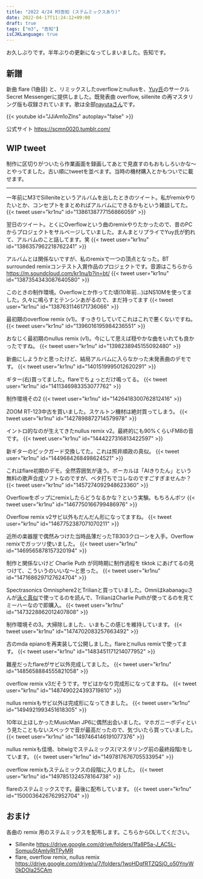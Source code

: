 ```yaml
---
title: "2022 4/24 M3告知 (ステムミックスあり)"
date: 2022-04-17T11:24:12+09:00
draft: true
tags: ["m3", "告知"]
isCJKLanguage: true
---
```


お久しぶりです。半年ぶりの更新になってしまいました。告知です。

## 新譜

新曲 flare (1曲目) と、リミックスしたoverflowとnullusを、[Yuy氏](https://twitter.com/Yuy_H)のサークルSecret Messengerに提供しました。既発表曲 overflow, sillenite の再マスタリング版も収録されています。歌は全部[nayutaさん](https://twitter.com/7utauta)です。

{{< youtube id="JJiAm1oZlns" autoplay="false" >}}

公式サイト https://scmn0020.tumblr.com/

## WIP tweet

制作に区切りがついたら作業画面を録画してあとで見直すのもおもしろいかな〜とやってました。古い順にtweetを並べます。当時の機材購入とかもついでに載せます。

---

一年前にM3でSilleniteというアルバムを出したときのツイート。私がremixやりたいとか、コンセプトをまとめればアルバムにできるかもという雑談してた。
{{< tweet user="kr1nu" id="1386138777156866059" >}}

翌日のツイート。とくにOverflowという曲のremixやりたかったので、昔のPCからプロジェクトをサルベージしていました。まんまとリプライでYuy氏が釣れて、アルバムのこと話してます。笑
{{< tweet user="kr1nu" id="1386357962218762241" >}}

アルバムとは関係ないですが、私のremixで一つの頂点となった。BT surrounded remixコンテスト入賞作品のプロジェクトです。音源はこちらから https://m.soundcloud.com/kr1nu/b?in=bt/
{{< tweet user="kr1nu" id="1387354343087640580" >}}

このときの制作環境。Overflowとか作ってた頃(10年前...)はNS10Mを使ってました。久々に鳴らすとテンシンあがるので、まだ持ってます
{{< tweet user="kr1nu" id="1387631146171736066" >}}

最初期のoverflow remix (v1)。すっきりしていてこれはこれで悪くないですね。
{{< tweet user="kr1nu" id="1396016195984236551" >}}

おなじく最初期のnullus remix (v1)。今にして思えば穏やかな曲をいれても良かったですね。
{{< tweet user="kr1nu" id="1398238945155092480" >}}

新曲にしようかと思ったけど、結局アルバムに入らなかった未発表曲のデモです。
{{< tweet user="kr1nu" id="1401519995012620291" >}}

ギター(右)買ってました。flareでちょっとだけ鳴ってる。
{{< tweet user="kr1nu" id="1411346983353077762" >}}

制作環境その2
{{< tweet user="kr1nu" id="1426418300762812416" >}}

ZOOM RT-123中古を買いました。スケルトン機材は絶対買ってしまう。
{{< tweet user="kr1nu" id="1427898872714579978" >}}

イントロ的なのが生えてきたnullus remix v2。最終的にも90%くらいFM8の音です。
{{< tweet user="kr1nu" id="1444227316813422597" >}}

新ギターのピックガード交換してた。これは照井順政の真似。
{{< tweet user="kr1nu" id="1449684268498624521" >}}

これはflare初期のデモ。全然雰囲気が違う。ボーカルは「AIきりたん」という無料の歌声合成ソフトなのですが、ベタ打ちでコレなのですごすぎませんか？
{{< tweet user="kr1nu" id="1457274092948623360" >}}

Overflowをポップにremixしたらどうなるかな？という実験。もちろんボツ
{{< tweet user="kr1nu" id="1467750166799486976" >}}

Overflow remix v2サビ以外もだんだん形になってますね。
{{< tweet user="kr1nu" id="1467752387071070211" >}}

近所の楽器屋で偶然みつけた当時品薄だったTB303クローンを入手。Overflow remixでガッツリ使いました。
{{< tweet user="kr1nu" id="1469565878157320194" >}}

制作と関係ないけど Charlie Puth が同時期に制作過程を tiktok にあげてるの見つけて、こういうのいいな〜と思った。
{{< tweet user="kr1nu" id="1471686297127624704" >}}

Spectrasonics Omnisphere2とTrilianと買っていました。Omniはkabanaguさんが[泳ぐ真似](https://note.com/kabanagu_h/n/n5a10948ede66)で使ってるのを読んで、TrilianはCharlie Puthが使ってるのを見てミーハーなので即購入。
{{< tweet user="kr1nu" id="1473228862012407808" >}}

制作環境その3。大掃除しました、いまもこの感じを維持しています。
{{< tweet user="kr1nu" id="1474702083257663492" >}}

古のmda epianoを再実装して公開しました。flareとnullus remixで使ってます。
{{< tweet user="kr1nu" id="1483451171214077952" >}}

難産だったflareがサビ以外完成してました。
{{< tweet user="kr1nu" id="1485658884555821058" >}}

overflow remix v3だそうです。サビはかなり完成形になってますね。
{{< tweet user="kr1nu" id="1487490224393719810" >}}

nullus remixもサビ以外は完成形になってきました。
{{< tweet user="kr1nu" id="1494921993451618305" >}}

10年以上ほしかったMusicMan JP6に偶然出会いました。マホガニーボディという見たこともないスペックで音が最高だったので、気づいたら買っていました。
{{< tweet user="kr1nu" id="1497464146191077376" >}}

nullus remixも佳境、bitwigでステムミックス(マスタリング前の最終段階)をしています。
{{< tweet user="kr1nu" id="1497817676705533954" >}}

overflow remixもステムミックスの段階に入りました。
{{< tweet user="kr1nu" id="1497851324578164738" >}}

flareのステムミックスです。最後に配布しています。
{{< tweet user="kr1nu" id="1500036426762952704" >}}

## おまけ

各曲の remix 用のステムミックスを配布します。こちらからDLしてください。

- Sillenite https://drive.google.com/drive/folders/1fa8P5a-J_AC5L-Somuu5tAmlyRtTPyMR
- flare, overflow remix, nullus remix https://drive.google.com/drive/u/7/folders/1woHDqfRTZQSjO_o50YnyW0kDOla25CAm
